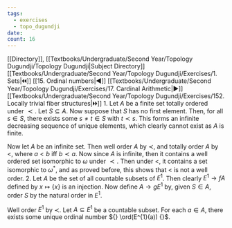 ```yaml
---
tags:
  - exercises
  - topo_dugundji
date: 
count: 16
---
```

[[Directory]], [[Textbooks/Undergraduate/Second Year/Topology Dugundji/Topology Dugundji|Subject Directory]]
[[Textbooks/Undergraduate/Second Year/Topology Dugundji/Exercises/1. Sets|🞀🞀]] [[15. Ordinal numbers|◀]] [[Textbooks/Undergraduate/Second Year/Topology Dugundji/Exercises/17. Cardinal Arithmetic|▶]] [[Textbooks/Undergraduate/Second Year/Topology Dugundji/Exercises/152. Locally trivial fiber structures|🞂🞂]]
1. 
Let ${} A {}$ be a finite set totally ordered under $\prec {}$. Let ${} S \subseteq A {}$. Now suppose that $S$ has no first element. Then, for all ${} s \in S {}$, there exists some ${} s\neq t \in S {}$ with ${} t \prec s {}$. This forms an infinite decreasing sequence of unique elements, which clearly cannot exist as ${} A {}$ is finite. 

Now let $A {}$ be an infinite set. Then well order $A$ by $\prec$, and totally order $A$ by $<$, where $a<b {}$ iff ${} b \prec a {}$. Now since $A$ is infinite, then it contains a well ordered set isomorphic to $\omega$ under ${} \prec {}$. Then under $<$, it contains a set isomorphic to $\omega^{*}$, and as proved before, this shows that $<$ is not a well order.
2. 
Let $A$ be the set of all countable subsets of ${} E^{1}$. Then clearly ${} E^{1}\to{f}A {}$ defined by ${} x \mapsto \{ x \} {}$ is an injection. Now define ${} A \to{g}E^{1} {}$ by, given ${} S \in A {}$, order $S$ by the natural order in ${} E^{1}$. 

Well order ${} E^{1}$ by $\prec$. Let ${} A \subseteq E^{1} {}$ be a countable subset. For each ${} a \in A {}$, there exists some unique ordinal number ${} \ord(E^{1}(a)) {}$.
